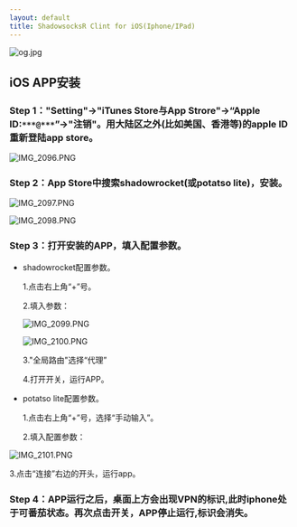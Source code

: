 ```yaml
---
layout: default
title: ShadowsocksR Clint for iOS(Iphone/IPad)
---
```

![og.jpg][og]

## iOS APP安装
### Step 1："Setting"->"iTunes Store与App Strore"->“Apple ID:`***@***`”->"注销"。用大陆区之外(比如美国、香港等)的apple ID重新登陆app store。


![IMG_2096.PNG][2096]


### Step 2：App Store中搜索shadowrocket(或potatso lite)，安装。

![IMG_2097.PNG][2097]

![IMG_2098.PNG][2098]
 
### Step 3：打开安装的APP，填入配置参数。

- shadowrocket配置参数。

  1.点击右上角“+”号。

  2.填入参数：


  ![IMG_2099.PNG][2099]


  ![IMG_2100.PNG][2100]


  3."全局路由"选择“代理”  

  4.打开开关，运行APP。

 - potatso lite配置参数。

   1.点击右上角“+”号，选择“手动输入”。

   2.填入配置参数：


  ![IMG_2101.PNG][2101]


   3.点击“连接”右边的开头，运行app。


### Step 4：APP运行之后，桌面上方会出现VPN的标识,此时iphone处于可番茄状态。再次点击开关，APP停止运行,标识会消失。


[og]:<https://i.loli.net/2017/11/02/59fb1b7f5cf3c.jpg>
[2096]:<https://i.loli.net/2017/11/02/59fb1e9fc8b75.png>
[2097]:<https://i.loli.net/2017/11/02/59fb2052e5836.png>
[2098]:<https://i.loli.net/2017/11/02/59fb2052f34f3.png>
[2099]:<https://i.loli.net/2017/11/02/59fb2206c46ae.png>
[2100]:<https://i.loli.net/2017/11/02/59fb2206c1772.png>
[2101]:<https://i.loli.net/2017/11/02/59fb23dc298c3.png>